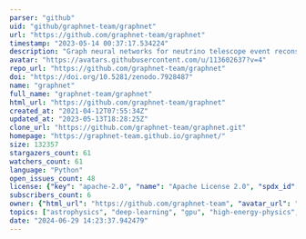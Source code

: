 ```yaml
---
parser: "github"
uid: "github/graphnet-team/graphnet"
url: "https://github.com/graphnet-team/graphnet"
timestamp: "2023-05-14 00:37:17.534224"
description: "Graph neural networks for neutrino telescope event reconstruction"
avatar: "https://avatars.githubusercontent.com/u/113602637?v=4"
repo_url: "https://github.com/graphnet-team/graphnet"
doi: "https://doi.org/10.5281/zenodo.7928487"
name: "graphnet"
full_name: "graphnet-team/graphnet"
html_url: "https://github.com/graphnet-team/graphnet"
created_at: "2021-04-12T07:55:34Z"
updated_at: "2023-05-13T18:28:25Z"
clone_url: "https://github.com/graphnet-team/graphnet.git"
homepage: "https://graphnet-team.github.io/graphnet/"
size: 132357
stargazers_count: 61
watchers_count: 61
language: "Python"
open_issues_count: 48
license: {"key": "apache-2.0", "name": "Apache License 2.0", "spdx_id": "Apache-2.0", "url": "https://api.github.com/licenses/apache-2.0", "node_id": "MDc6TGljZW5zZTI="}
subscribers_count: 6
owner: {"html_url": "https://github.com/graphnet-team", "avatar_url": "https://avatars.githubusercontent.com/u/113602637?v=4", "login": "graphnet-team", "type": "Organization"}
topics: ["astrophysics", "deep-learning", "gpu", "high-energy-physics", "machine-learning", "neural-network", "particle-physics", "physics-analysis", "python", "pytorch", "neutrino-oscillations", "neutrino-physics", "neutrinos", "graph-neural-network"]
date: "2024-06-29 14:23:37.942479"
---
```

